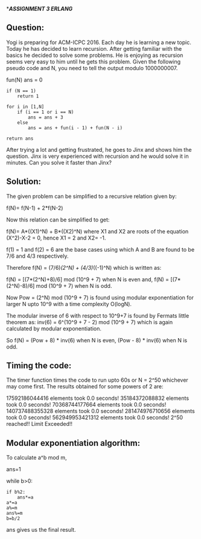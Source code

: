 ******************************ASSIGNMENT 3 ERLANG*****************************

Question:
---------

Yogi is preparing for ACM-ICPC 2016. Each day he is learning a new topic. Today he has decided to learn recursion. After getting familiar with the basics he decided to solve some problems. He is enjoying as recursion seems very easy to him until he gets this problem. Given the following pseudo code and N, you need to tell the output modulo 1000000007.

fun(N) 
    ans = 0

    if (N == 1)
        return 1

    for i in [1,N]
        if (i == 1 or i == N)
            ans = ans + 3
        else
            ans = ans + fun(i - 1) + fun(N - i)

    return ans

After trying a lot and getting frustrated, he goes to Jinx and shows him the question. Jinx is very experienced with recursion and he would solve it in minutes. Can you solve it faster than Jinx?

Solution:
--------

The given problem can be simplified to a recursive relation given by:

f(N)= f(N-1) + 2*f(N-2)

Now this relation can be simplified to get:

f(N)= A*((X1)^N) + B*((X2)^N)
where X1 and X2 are roots of the equation (X^2)-X-2 = 0,
hence X1 = 2 and X2= -1.

f(1) = 1 and f(2) = 6 are the base cases using which A and B are found to be
7/6 and 4/3 respectively.

Therefore f(N) = (7/6)*(2^N) + (4/3)*((-1)^N) which is written as:

f(N) = [(7*(2^N)+8)/6] mod (10^9 + 7) when N is even and,
f(N) = [(7*(2^N)-8)/6] mod (10^9 + 7) when N is odd.

Now Pow = (2^N) mod (10^9 + 7) is found using modular exponentiation for larger N upto 10^9 with a time complexity O(logN).

The modular inverse of 6 with respect to 10^9+7 is found by Fermats little theorem as:
inv(6) = 6^(10^9 + 7 - 2) mod (10^9 + 7) which is again calculated by modular exponentiation.

So f(N) = (Pow + 8) * inv(6) when N is even,
		  (Pow - 8) * inv(6) when N is odd.

Timing the code:
---------------

The timer function times the code to run upto 60s or N = 2^50 whichever may come first.
The results obtained for some powers of 2 are:

17592186044416 elements took 0.0 seconds!
35184372088832 elements took 0.0 seconds!
70368744177664 elements took 0.0 seconds!
140737488355328 elements took 0.0 seconds!
281474976710656 elements took 0.0 seconds!
562949953421312 elements took 0.0 seconds!
2^50 reached!! Limit Exceeded!!

Modular exponentiation algorithm:
--------------------------------

To calculate a^b mod m,

ans=1

while b>0:
	
	if b%2:
		ans*=a
	a*=a
	a%=m
	ans%=m
	b=b/2

ans gives us the final result.